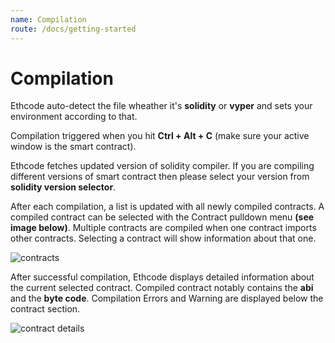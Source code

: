```yaml
---
name: Compilation
route: /docs/getting-started
---
```


# Compilation

Ethcode auto-detect the file wheather it's **solidity** or **vyper** and sets your environment according to that.

Compilation triggered when you hit **Ctrl + Alt + C** (make sure your active window is the smart contract).

Ethcode fetches updated version of solidity compiler. If you are compiling different versions of smart contract then please select your version from **solidity version selector**.

After each compilation, a list is updated with all newly compiled contracts. A compiled contract can be selected with the Contract pulldown menu **(see image below)**. Multiple contracts are compiled when one contract imports other contracts. Selecting a contract will show information about that one.

![contracts](https://user-images.githubusercontent.com/9979182/93399480-4df8ed00-f89b-11ea-997f-ccee3cd37452.png)

After successful compilation, Ethcode displays detailed information about the current selected contract. Compiled contract notably contains the **abi** and the **byte code**. Compilation Errors and Warning are displayed below the contract section.

![contract details](https://user-images.githubusercontent.com/9979182/93399652-a203d180-f89b-11ea-845b-e59759cdd5d9.png)

